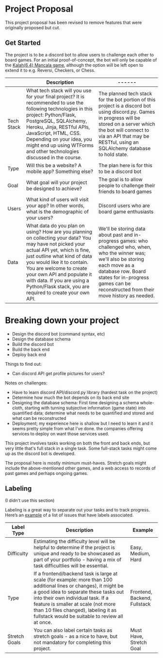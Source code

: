 # Project Proposal

This project proposal has been revised to remove features that were originally proposed but cut.

## Get Started

The project is to be a discord bot to allow users to challenge each other to board games. For an initial proof-of-concept, the bot will only be capable of the [Kalah(6,4) Mancala game](https://en.wikipedia.org/wiki/Kalah), although the option will be left open to extend it to e.g. Reversi, Checkers, or Chess. 

|            | Description                                                                                                                                                                                                                                                                                                                                              | ------ |
| ---------- | -------------------------------------------------------------------------------------------------------------------------------------------------------------------------------------------------------------------------------------------------------------------------------------------------------------------------------------------------------- | ------- |
| Tech Stack | What tech stack will you use for your final project? It is recommended to use the following technologies in this project: Python/Flask, PostgreSQL, SQLAlchemy, Heroku, Jinja, RESTful APIs, JavaScript, HTML, CSS. Depending on your idea, you might end up using WTForms and other technologies discussed in the course.                               | The planned tech stack for the bot portion of this project is a discord bot using discord.py. Games in progress will be stored on a server which the bot will connect to via an API that may be RESTful, using an SQLAlchemy database to hold state.|
| Type       | Will this be a website? A mobile app? Something else?                                                                                                                                                                                                                                                                                                    | The plan here is for this to be a discord bot |
| Goal       | What goal will your project be designed to achieve?                                                                                                                                                                                                                                                                                                      | The goal is to allow people to challenge their friends to board games |
| Users      | What kind of users will visit your app? In other words, what is the demographic of your users?                                                                                                                                                                                                                                                           | Discord users who are board game enthusiasts |
| Data       | What data do you plan on using? How are you planning on collecting your data? You may have not picked your actual API yet, which is fine, just outline what kind of data you would like it to contain. You are welcome to create your own API and populate it with data. If you are using a Python/Flask stack, you are required to create your own API. | We'll be storing data about past and in-progress games: who challenged who, when, who the winner was; we'll also be storing each move as a database row. Board states for in-progress games can be reconstructed from their move history as needed. |

# Breaking down your project

- Design the discord bot (command syntax, etc)
- Design the database schema
- Build the discord bot
- Build the back end
- Deploy back end

Things to find out:
- Can discord API get profile pictures for users?

Notes on challenges:
- Have to learn discord API/discord.py library (hardest task on the project)
- Determine how much the bot depends on its back end site
- Designing the database schema: First time designing a schema whole-cloth, starting with turning subjective information (game state) into quantified data; determine what needs to be quantified and stored and what can be reconstructed
- Deployment; my experience here is shallow but I need to learn it and it seems pretty simple from what I've done. the companies offering services to deploy on want those services used.

This project involves tasks working on both the front and back ends, but very little that's full stack in a single task. Some full-stack tasks might come up as the discord bot is developed.

The proposal here is mostly minimum must-haves. Stretch goals might include the above-mentioned other games, and a web access to records of past games and perhaps ongoing games.

## Labeling

(I didn't use this section)

Labeling is a great way to separate out your tasks and to track progress. Here’s an [example](https://github.com/hatchways/sb-capstone-example/issues) of a list of issues that have labels associated.

| Label Type    | Description                                                                                                                                                                                                                                                                                                                     | Example                      |
| ------------- | ------------------------------------------------------------------------------------------------------------------------------------------------------------------------------------------------------------------------------------------------------------------------------------------------------------------------------- | ---------------------------- |
| Difficulty    | Estimating the difficulty level will be helpful to determine if the project is unique and ready to be showcased as part of your portfolio - having a mix of task difficultlies will be essential.                                                                                                                               | Easy, Medium, Hard           |
| Type          | If a frontend/backend task is large at scale (for example: more than 100 additional lines or changes), it might be a good idea to separate these tasks out into their own individual task. If a feature is smaller at scale (not more than 10 files changed), labeling it as fullstack would be suitable to review all at once. | Frontend, Backend, Fullstack |
| Stretch Goals | You can also label certain tasks as stretch goals - as a nice to have, but not mandatory for completing this project.                                                                                                                                                                                                           | Must Have, Stretch Goal      |
